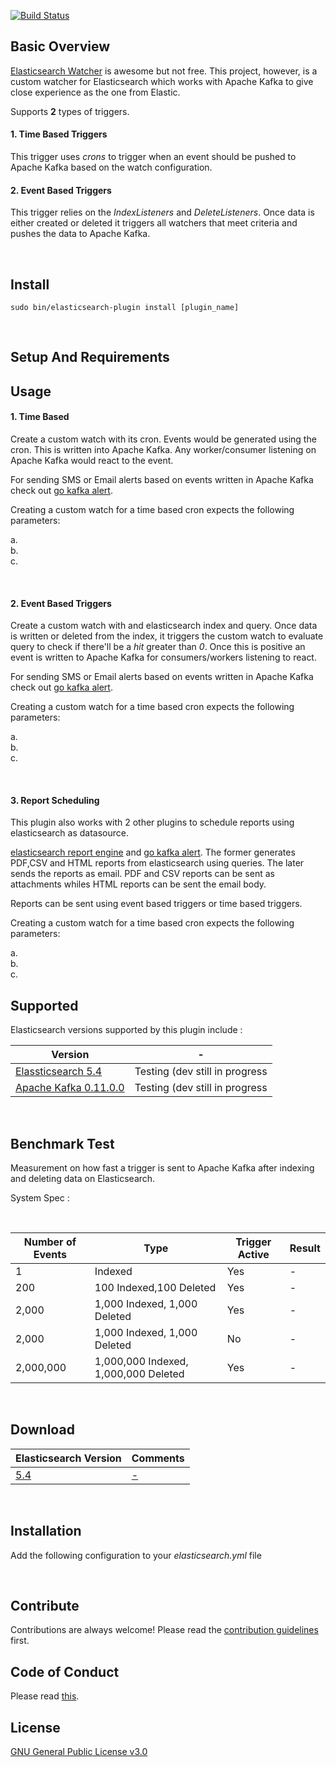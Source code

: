 [![Build Status](https://travis-ci.org/malike/elasticsearch-kafka-watch.svg?branch=master)](https://travis-ci.org/malike/elasticsearch-kafka-watch)

## Basic Overview

[Elasticsearch Watcher](https://www.elastic.co/products/x-pack/alerting) is awesome but not free.
This project, however, is a custom watcher for Elasticsearch which works with Apache Kafka to give close experience as the one from Elastic.

Supports **2** types of triggers.

#### 1. Time Based Triggers

This trigger uses *crons* to trigger when an event should be pushed to Apache Kafka based on the watch configuration.
<br>

#### 2. Event Based Triggers

This trigger relies on the _IndexListeners_ and _DeleteListeners_. Once data is either created or deleted it triggers all watchers
that meet criteria and pushes the data to Apache Kafka.

<br>

## Install

``sudo bin/elasticsearch-plugin install [plugin_name] ``

<br>


## Setup And Requirements


## Usage

#### 1. Time Based
 Create a custom watch with its cron. Events would be generated using the cron.
 This is written into Apache Kafka. Any worker/consumer listening on Apache Kafka would react to the event.

 For sending SMS or Email alerts based on events written in Apache Kafka  check out [go kafka alert](https://malike.github.io/go-kafka-alert).

 Creating a custom watch for a time based cron expects the following parameters:

  a. <br>
  b. <br>
  c. <br>

<br>

#### 2. Event Based Triggers

Create a custom watch with and elasticsearch index and query. Once data is written or deleted from the index, it triggers the custom watch to evaluate query
to check if there'll be a _hit_ greater than *0*.
Once this is positive an event is written to Apache Kafka for consumers/workers listening to react.

For sending SMS or Email alerts based on events written in Apache Kafka  check out [go kafka alert](https://malike.github.io/go-kafka-alert).

Creating a custom watch for a time based cron expects the following parameters:

  a. <br>
  b. <br>
  c. <br>


<br>

#### 3. Report Scheduling

This plugin also works with 2 other plugins to schedule reports using elasticsearch as datasource.

[elasticsearch report engine](https://malike.github.io/elasticsearch-report-engine) and [go kafka alert](https://malike.github.io/go-kafka-alert). The former generates PDF,CSV and HTML reports from elasticsearch using queries.
The later sends the reports as email. PDF and CSV reports can be sent as attachments whiles HTML reports can be sent the email body.

Reports can be sent using event based triggers or time based triggers.


Creating a custom watch for a time based cron expects the following parameters:

  a. <br>
  b. <br>
  c. <br>


## Supported

Elasticsearch versions supported by this plugin include :

| Version | - |
| --------------------- | -------- |
| [Elassticsearch 5.4](https://artifacts.elastic.co/downloads/elasticsearch/elasticsearch-5.4.0.zip)     | Testing (dev still in progress   |
| [Apache Kafka 0.11.0.0](https://archive.apache.org/dist/kafka/0.11.0.0/kafka_2.11-0.11.0.0.tgz)        | Testing (dev still in progress   |


<p>&nbsp;</p>

## Benchmark Test

Measurement on how fast a trigger is sent to Apache Kafka after indexing and deleting data on Elasticsearch.

System Spec :

<p>&nbsp;</p>



| Number of Events | Type | Trigger Active | Result |
| --------------------- | --------  | --------  | -------- |
| 1 | Indexed| Yes | - |
| 200 | 100 Indexed,100 Deleted| Yes | - |
| 2,000 | 1,000 Indexed, 1,000 Deleted| Yes | - |
| 2,000 | 1,000 Indexed, 1,000 Deleted| No | - |
| 2,000,000 | 1,000,000 Indexed, 1,000,000 Deleted| Yes | - |






<p>&nbsp;</p>

## Download

| Elasticsearch Version | Comments |
| --------------------- | -------- |
| [5.4](https://artifacts.elastic.co/downloads/elasticsearch/elasticsearch-5.4.0.zip)               | [-]()  |

<p>&nbsp;</p>

## Installation

Add the following configuration to your _elasticsearch.yml_ file


<p>&nbsp;</p>

## Contribute

Contributions are always welcome!
Please read the [contribution guidelines](CONTRIBUTING.md) first.

## Code of Conduct

Please read [this](CODE_OF_CONDUCT.md).

## License

[GNU General Public License v3.0](https://github.com/malike/elasticsearch-kafka-watch/blob/master/LICENSE)








